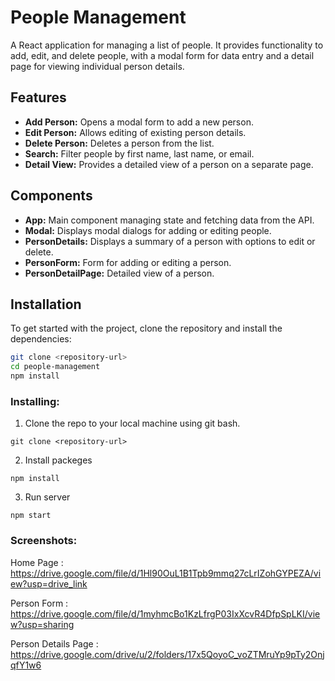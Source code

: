 # People Management

A React application for managing a list of people. It provides functionality to add, edit, and delete people, with a modal form for data entry and a detail page for viewing individual person details.

## Features

- **Add Person:** Opens a modal form to add a new person.
- **Edit Person:** Allows editing of existing person details.
- **Delete Person:** Deletes a person from the list.
- **Search:** Filter people by first name, last name, or email.
- **Detail View:** Provides a detailed view of a person on a separate page.

## Components

- **App:** Main component managing state and fetching data from the API.
- **Modal:** Displays modal dialogs for adding or editing people.
- **PersonDetails:** Displays a summary of a person with options to edit or delete.
- **PersonForm:** Form for adding or editing a person.
- **PersonDetailPage:** Detailed view of a person.

## Installation

To get started with the project, clone the repository and install the dependencies:

```bash
git clone <repository-url>
cd people-management
npm install

```

### Installing:

1. Clone the repo to your local machine using git bash.

```
git clone <repository-url>
```

2. Install packeges

```
npm install
```

3. Run server

```
npm start
```

### Screenshots:

Home Page : https://drive.google.com/file/d/1Hl90OuL1B1Tpb9mmq27cLrIZohGYPEZA/view?usp=drive_link

Person Form : https://drive.google.com/file/d/1myhmcBo1KzLfrgP03IxXcvR4DfpSpLKI/view?usp=sharing

Person Details Page : https://drive.google.com/drive/u/2/folders/17x5QoyoC_voZTMruYp9pTy2OnjqfY1w6
